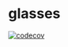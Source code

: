 # glasses

[![codecov](https://codecov.io/gh/FrancescoSaverioZuppichini/glasses/branch/master/graph/badge.svg)](https://codecov.io/gh/FrancescoSaverioZuppichini/glasses)

